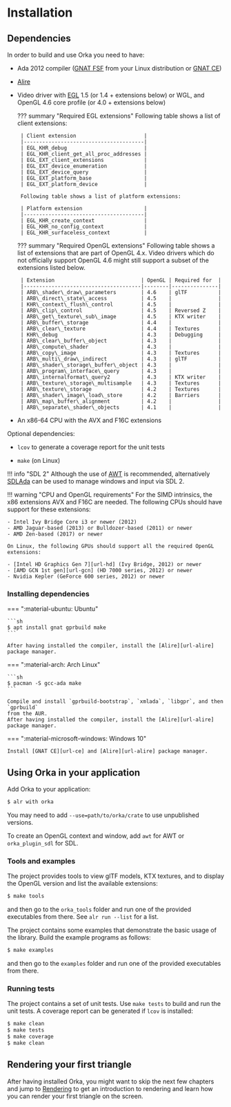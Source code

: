 # Installation

## Dependencies

In order to build and use Orka you need to have:

 * Ada 2012 compiler ([GNAT FSF][url-fsf] from
   your Linux distribution or [GNAT CE][url-ce])

 * [Alire][url-alire]

 * Video driver with [EGL][url-egl] 1.5 (or 1.4 + extensions below) or WGL,
   and OpenGL 4.6 core profile (or 4.0 + extensions below)

    ??? summary "Required EGL extensions"
        Following table shows a list of client extensions:

        | Client extension                      |
        |---------------------------------------|
        | EGL_KHR_debug                         |
        | EGL_KHR_client_get_all_proc_addresses |
        | EGL_EXT_client_extensions             |
        | EGL_EXT_device_enumeration            |
        | EGL_EXT_device_query                  |
        | EGL_EXT_platform_base                 |
        | EGL_EXT_platform_device               |

        Following table shows a list of platform extensions:

        | Platform extension                    |
        |---------------------------------------|
        | EGL_KHR_create_context                |
        | EGL_KHR_no_config_context             |
        | EGL_KHR_surfaceless_context           |

    ??? summary "Required OpenGL extensions"
        Following table shows a list of extensions that are part of OpenGL 4.x.
        Video drivers which do not officially support OpenGL 4.6 might
        still support a subset of the extensions listed below.

        | Extension                            | OpenGL | Required for  |
        |--------------------------------------|--------|---------------|
        | ARB\_shader\_draw\_parameters        | 4.6    | glTF          |
        | ARB\_direct\_state\_access           | 4.5    |               |
        | KHR\_context\_flush\_control         | 4.5    |               |
        | ARB\_clip\_control                   | 4.5    | Reversed Z    |
        | ARB\_get\_texture\_sub\_image        | 4.5    | KTX writer    |
        | ARB\_buffer\_storage                 | 4.4    |               |
        | ARB\_clear\_texture                  | 4.4    | Textures      |
        | KHR\_debug                           | 4.3    | Debugging     |
        | ARB\_clear\_buffer\_object           | 4.3    |               |
        | ARB\_compute\_shader                 | 4.3    |               |
        | ARB\_copy\_image                     | 4.3    | Textures      |
        | ARB\_multi\_draw\_indirect           | 4.3    | glTF          |
        | ARB\_shader\_storage\_buffer\_object | 4.3    |               |
        | ARB\_program\_interface\_query       | 4.3    |               |
        | ARB\_internalformat\_query2          | 4.3    | KTX writer    |
        | ARB\_texture\_storage\_multisample   | 4.3    | Textures      |
        | ARB\_texture\_storage                | 4.2    | Textures      |
        | ARB\_shader\_image\_load\_store      | 4.2    | Barriers      |
        | ARB\_map\_buffer\_alignment          | 4.2    |               |
        | ARB\_separate\_shader\_objects       | 4.1    |               |

 * An x86-64 CPU with the AVX and F16C extensions

Optional dependencies:

 * `lcov` to generate a coverage report for the unit tests

 * `make` (on Linux)

!!! info "SDL 2"
    Although the use of [AWT][url-awt] is recommended, alternatively
    [SDLAda][url-sdlada] can be used to manage windows and input via SDL 2.

!!! warning "CPU and OpenGL requirements"
    For the SIMD intrinsics, the x86 extensions AVX and F16C are needed.
    The following CPUs should have support for these extensions:

    - Intel Ivy Bridge Core i3 or newer (2012)
    - AMD Jaguar-based (2013) or Bulldozer-based (2011) or newer
    - AMD Zen-based (2017) or newer

    On Linux, the following GPUs should support all the required OpenGL extensions:

    - [Intel HD Graphics Gen 7][url-hd] (Ivy Bridge, 2012) or newer
    - [AMD GCN 1st gen][url-gcn] (HD 7000 series, 2012) or newer
    - Nvidia Kepler (GeForce 600 series, 2012) or newer

### Installing dependencies

=== ":material-ubuntu: Ubuntu"

    ```sh
    $ apt install gnat gprbuild make
    ```

    After having installed the compiler, install the [Alire][url-alire]
    package manager.

=== ":material-arch: Arch Linux"

    ```sh
    $ pacman -S gcc-ada make
    ```

    Compile and install `gprbuild-bootstrap`, `xmlada`, `libgpr`, and then `gprbuild`
    from the AUR.
    After having installed the compiler, install the [Alire][url-alire]
    package manager.

=== ":material-microsoft-windows: Windows 10"

    Install [GNAT CE][url-ce] and [Alire][url-alire] package manager.

## Using Orka in your application

Add Orka to your application:

```sh
$ alr with orka
```

You may need to add `--use=path/to/orka/crate` to use unpublished versions.

To create an OpenGL context and window, add `awt` for AWT or `orka_plugin_sdl` for SDL.

###  Tools and examples

The project provides tools to view glTF models, KTX textures, and to
display the OpenGL version and list the available extensions:

```sh
$ make tools
```

and then go to the `orka_tools` folder and run one of the provided executables
from there. See `alr run --list` for a list.

The project contains some examples that demonstrate the basic usage of
the library. Build the example programs as follows:

```sh
$ make examples
```

and then go to the `examples` folder and run one of the provided executables
from there.

### Running tests

The project contains a set of unit tests. Use `make tests` to build and
run the unit tests. A coverage report can be generated if `lcov` is installed:

```sh
$ make clean
$ make tests
$ make coverage
$ make clean
```

## Rendering your first triangle

After having installed Orka, you might want to skip the next few chapters
and jump to [Rendering](/rendering) to get an introduction to rendering
and learn how you can render your first triangle on the screen.

  [url-alire]: https://alire.ada.dev/
  [url-awt]: https://github.com/onox/orka/tree/master/awt
  [url-ce]: http://libre.adacore.com/
  [url-fsf]: https://gcc.gnu.org/wiki/GNAT
  [url-sdlada]: https://github.com/Lucretia/sdlada
  [url-egl]: https://www.khronos.org/egl
  [url-gcn]: https://en.wikipedia.org/wiki/Radeon#Feature_overview
  [url-hd]: https://en.wikipedia.org/wiki/Intel_Graphics_Technology#Capabilities
